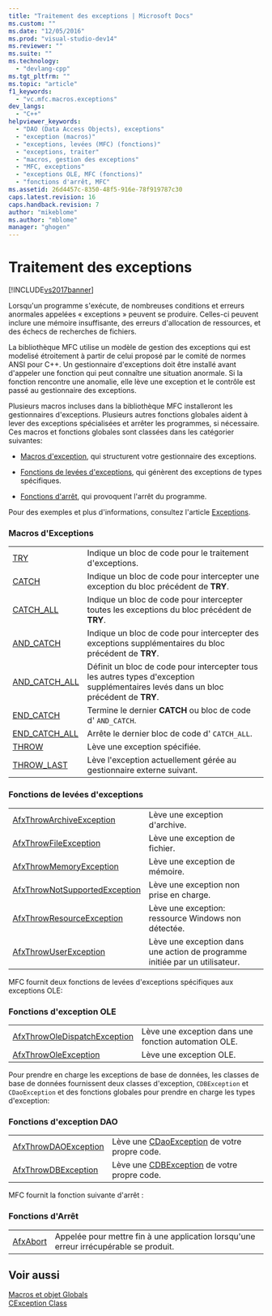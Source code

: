 ```yaml
---
title: "Traitement des exceptions | Microsoft Docs"
ms.custom: ""
ms.date: "12/05/2016"
ms.prod: "visual-studio-dev14"
ms.reviewer: ""
ms.suite: ""
ms.technology: 
  - "devlang-cpp"
ms.tgt_pltfrm: ""
ms.topic: "article"
f1_keywords: 
  - "vc.mfc.macros.exceptions"
dev_langs: 
  - "C++"
helpviewer_keywords: 
  - "DAO (Data Access Objects), exceptions"
  - "exception (macros)"
  - "exceptions, levées (MFC) (fonctions)"
  - "exceptions, traiter"
  - "macros, gestion des exceptions"
  - "MFC, exceptions"
  - "exceptions OLE, MFC (fonctions)"
  - "fonctions d'arrêt, MFC"
ms.assetid: 26d4457c-8350-48f5-916e-78f919787c30
caps.latest.revision: 16
caps.handback.revision: 7
author: "mikeblome"
ms.author: "mblome"
manager: "ghogen"
---
```

# Traitement des exceptions
[!INCLUDE[vs2017banner](../../assembler/inline/includes/vs2017banner.md)]

Lorsqu'un programme s'exécute, de nombreuses conditions et erreurs anormales appelées « exceptions » peuvent se produire.  Celles\-ci peuvent inclure une mémoire insuffisante, des erreurs d'allocation de ressources, et des échecs de recherches de fichiers.  
  
 La bibliothèque MFC utilise un modèle de gestion des exceptions qui est modelisé étroitement à partir de celui proposé par le comité de normes ANSI pour C\+\+.  Un gestionnaire d'exceptions doit être installé avant d'appeler une fonction qui peut connaître une situation anormale.  Si la fonction rencontre une anomalie, elle lève une exception et le contrôle est passé au gestionnaire des exceptions.  
  
 Plusieurs macros incluses dans la bibliothèque MFC installeront les gestionnaires d'exceptions.  Plusieurs autres fonctions globales aident à lever des exceptions spécialisées et arrêter les programmes, si nécessaire.  Ces macros et fonctions globales sont classées dans les catégorier suivantes:  
  
-   [Macros d'exception](#_mfc_exception_macros), qui structurent votre gestionnaire des exceptions.  
  
-   [Fonctions de levées d'exceptions](#_mfc_exception.2d.throwing_functions), qui génèrent des exceptions de types spécifiques.  
  
-   [Fonctions d'arrêt](#_mfc_termination_functions), qui provoquent l'arrêt du programme.  
  
 Pour des exemples et plus d'informations, consultez l'article [Exceptions](../../mfc/exception-handling-in-mfc.md).  
  
### Macros d'Exceptions  
  
|||  
|-|-|  
|[TRY](../Topic/TRY.md)|Indique un bloc de code pour le traitement d'exceptions.|  
|[CATCH](../Topic/CATCH.md)|Indique un bloc de code pour intercepter une exception du bloc précédent de **TRY**.|  
|[CATCH\_ALL](../Topic/CATCH_ALL.md)|Indique un bloc de code pour intercepter toutes les exceptions du bloc précédent de **TRY**.|  
|[AND\_CATCH](../Topic/AND_CATCH.md)|Indique un bloc de code pour intercepter des exceptions supplémentaires du bloc précédent de **TRY**.|  
|[AND\_CATCH\_ALL](../Topic/AND_CATCH_ALL.md)|Définit un bloc de code pour intercepter tous les autres types d'exception supplémentaires levés dans un bloc précédent de **TRY**.|  
|[END\_CATCH](../Topic/END_CATCH.md)|Termine le dernier **CATCH** ou bloc de code d' `AND_CATCH`.|  
|[END\_CATCH\_ALL](../Topic/END_CATCH_ALL.md)|Arrête le dernier bloc de code d' `CATCH_ALL`.|  
|[THROW](../Topic/THROW%20\(MFC\).md)|Lève une exception spécifiée.|  
|[THROW\_LAST](../Topic/THROW_LAST.md)|Lève l'exception actuellement gérée au gestionnaire externe suivant.|  
  
### Fonctions de levées d'exceptions  
  
|||  
|-|-|  
|[AfxThrowArchiveException](../Topic/AfxThrowArchiveException.md)|Lève une exception d'archive.|  
|[AfxThrowFileException](../Topic/AfxThrowFileException.md)|Lève une exception de fichier.|  
|[AfxThrowMemoryException](../Topic/AfxThrowMemoryException.md)|Lève une exception de mémoire.|  
|[AfxThrowNotSupportedException](../Topic/AfxThrowNotSupportedException.md)|Lève une exception non prise en charge.|  
|[AfxThrowResourceException](../Topic/AfxThrowResourceException.md)|Lève une exception: ressource Windows non détectée.|  
|[AfxThrowUserException](../Topic/AfxThrowUserException.md)|Lève une exception dans une action de programme initiée par un utilisateur.|  
  
 MFC fournit deux fonctions de levées d'exceptions spécifiques aux exceptions OLE:  
  
### Fonctions d'exception OLE  
  
|||  
|-|-|  
|[AfxThrowOleDispatchException](../Topic/AfxThrowOleDispatchException.md)|Lève une exception dans une fonction automation OLE.|  
|[AfxThrowOleException](../Topic/AfxThrowOleException.md)|Lève une exception OLE.|  
  
 Pour prendre en charge les exceptions de base de données, les classes de base de données fournissent deux classes d'exception, `CDBException` et `CDaoException` et des fonctions globales pour prendre en charge les types d'exception:  
  
### Fonctions d'exception DAO  
  
|||  
|-|-|  
|[AfxThrowDAOException](../Topic/AfxThrowDaoException.md)|Lève une [CDaoException](../../mfc/reference/cdaoexception-class.md) de votre propre code.|  
|[AfxThrowDBException](../Topic/AfxThrowDBException.md)|Lève une [CDBException](../../mfc/reference/cdbexception-class.md) de votre propre code.|  
  
 MFC fournit la fonction suivante d'arrêt :  
  
### Fonctions d'Arrêt  
  
|||  
|-|-|  
|[AfxAbort](../Topic/AfxAbort.md)|Appelée pour mettre fin à une application lorsqu'une erreur irrécupérable se produit.|  
  
## Voir aussi  
 [Macros et objet Globals](../../mfc/reference/mfc-macros-and-globals.md)   
 [CException Class](../../mfc/reference/cexception-class.md)